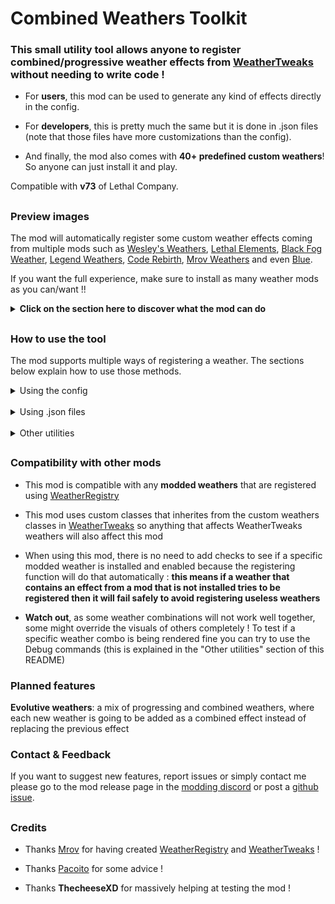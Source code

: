 # Combined Weathers Toolkit

### This small utility tool allows anyone to register combined/progressive weather effects from [WeatherTweaks](https://thunderstore.io/c/lethal-company/p/mrov/WeatherTweaks/) without needing to write code !

- For **users**, this mod can be used to generate any kind of effects directly in the config.

- For **developers**, this is pretty much the same but it is done in .json files (note that those files have more customizations than the config).

- And finally, the mod also comes with **40+ predefined custom weathers**! So anyone can just install it and play.

Compatible with **v73** of Lethal Company.

##

### Preview images

The mod will automatically register some custom weather effects coming from multiple mods such as [Wesley's Weathers](https://thunderstore.io/c/lethal-company/p/Magic_Wesley/Wesleys_Weathers/), [Lethal Elements](https://thunderstore.io/c/lethal-company/p/pacoito/LethalElementsTheta/), [Black Fog Weather](https://thunderstore.io/c/lethal-company/p/DemonMae/Black_Fog_Weather/), [Legend Weathers](https://thunderstore.io/c/lethal-company/p/Zigzag/LegendWeathers/), [Code Rebirth](https://thunderstore.io/c/lethal-company/p/XuXiaolan/CodeRebirth/), [Mrov Weathers](https://thunderstore.io/c/lethal-company/p/mrov/MrovWeathers/) and even [Blue](https://thunderstore.io/c/lethal-company/p/Generic_GMD/Blue/).

If you want the full experience, make sure to install as many weather mods as you can/want !!

**<details><summary>Click on the section here to discover what the mod can do</summary>**

### Superstorm *(stormy + flooded + tornado + hurricane)*

![Preview](https://raw.githubusercontent.com/ZigzagAwaka/CombinedWeathersToolkit/main/Previews/Images/showcase2.PNG)

### Snowfall + Majora Moon

![Preview](https://raw.githubusercontent.com/ZigzagAwaka/CombinedWeathersToolkit/main/Previews/Images/showcase1.png)

### Hallowed Eclipse *(hallowed + eclipsed)*

![Preview](https://raw.githubusercontent.com/ZigzagAwaka/CombinedWeathersToolkit/main/Previews/Images/showcase3.PNG)

### Impending Storm *(none > rainy > cloudy > stormy > hurricane)*

![Preview](https://raw.githubusercontent.com/ZigzagAwaka/CombinedWeathersToolkit/main/Previews/Images/showcase4.PNG)

### Meteor Shower + Blood Moon

![Preview](https://raw.githubusercontent.com/ZigzagAwaka/CombinedWeathersToolkit/main/Previews/Images/showcase5.PNG)

### Blue Moon *(blue + bloodmoon)*

![Preview](https://raw.githubusercontent.com/ZigzagAwaka/CombinedWeathersToolkit/main/Previews/Images/showcase6.PNG)

### Toxic Winds *(toxicsmog + tornado)*

![Preview](https://raw.githubusercontent.com/ZigzagAwaka/CombinedWeathersToolkit/main/Previews/Images/showcase7.png)

### The End of the World *(all weathers)*

![Preview](https://raw.githubusercontent.com/ZigzagAwaka/CombinedWeathersToolkit/main/Previews/Images/showcase8.PNG)

**There is a lot more to discover by yourself 🤗**

</details>

##

### How to use the tool

The mod supports multiple ways of registering a weather. The sections below explain how to use those methods.

<details><summary>Using the config</summary>

### Registering weathers using the config was meant to be used by users and modpacks makers.

**It is higly recommended to use [Gale](https://thunderstore.io/c/lethal-company/p/Kesomannen/GaleModManager/) to manage the configs of this mod.** Right now, it is the best mod manager when it comes to edit the configs and you'll see why shortly.

To register a new custom weather you need to open the `zigzag.combinedweatherstoolkit.cfg` config file, then navigate to the `Config weathers` section.

![Preview](https://raw.githubusercontent.com/ZigzagAwaka/CombinedWeathersToolkit/main/Previews/Doc/config1.PNG)

You will see a config named `Weather Config creator`: this is the place where you can create your own weather effects. Just below it is an example that can be used to learn what is the accepted data format when creating a weather and here is what it looks like :

**`Eclipsed + Foggy : Eclipsed : Foggy`**

The format is very simple as you can see, this line will actually register the combined weather ***Eclipsed + Foggy*** into the game and its effect is to combine the Eclipsed and Foggy weathers together.

You can actually add as much value as you want, each one separated by a comma `,`. To make the process easier, you can click on the little arrows icon on the right of the config to expand the field :

![Preview](https://raw.githubusercontent.com/ZigzagAwaka/CombinedWeathersToolkit/main/Previews/Doc/config2.PNG)

Then you can very easily add each custom weathers in this new window by clicking on the `Edit as list` option. In this place you can add as much entries as you want and it's way easier to see what's going on :

![Preview](https://raw.githubusercontent.com/ZigzagAwaka/CombinedWeathersToolkit/main/Previews/Doc/config3.PNG)

This is very nice but what can the config do more ? Well, the config can also accept a custom color and type. Here's all the possible parameters :

| Parameter name | Example | Accepted values | Max number | Position in the format | Is required? |
| -------------- | ------- | --------------- | ---------- | ---------------------- | ------------ |
| `Name` | Heavy rain | *anything you want* | 1 | 1st | **required** |
| `Name Color` | color(#ff0000) | *any color you want* | 1 | any | optional |
| `Type` | type(progressing) | progressing / combined | 1 | any | optional |
| `Weathers` | rainy | *any weather name* | no limit | any | **required** |

Each of these parameters needs to be separated with a colon `:`, and so if you combine everything you will get something like this in the config :

![Preview](https://raw.githubusercontent.com/ZigzagAwaka/CombinedWeathersToolkit/main/Previews/Doc/config4.PNG)

*<details><summary>Additional notes</summary>*

- if the type is not specified, it will default to a **combined weather** type
- if the color is not specified, it will default to the base color [WeatherTweaks](https://thunderstore.io/c/lethal-company/p/mrov/WeatherTweaks/) uses for the weather names (will color the names if it is recognized around a symbol like `+` or `>`)
- the color can be anything from a [HEX color](https://www.google.com/search?&q=hex+color) or one of the [basic Unity colors](https://docs.unity3d.com/2022.3/Documentation/ScriptReference/Color.html)
- small writting mistakes in the config text such as a whitespace or capital letters should not cause any issues as long as it follows the format

</details>

</br>

When it is done, **launch the game and go into orbit** so [WeatherRegistry](https://thunderstore.io/c/lethal-company/p/mrov/WeatherRegistry/) can generate configs for your weathers. You can then go back in the config, this time the one from WeatherRegistry and edit your weather's configs as you want (weight, filtering, scrap multipliers).

Weathers created using this mod will be listed as `WeatherToolkit Weathers` in WeatherRegistry's config file.

![Preview](https://raw.githubusercontent.com/ZigzagAwaka/CombinedWeathersToolkit/main/Previews/Doc/config5.PNG)

That's pretty much it ! Hope you can create some crazy effects with this mod 🙂

</details>

</br>

<details><summary>Using .json files</summary>

### Registering weathers using .json files was meant to be used by developers.

It was made for developers that want to **add special weather combos to their mods**, or for moon makers that wants to **add a specific custom weather that only spawns on their custom moon**.

To register a new custom weather you need to create a json file with a name that will end with `.cwt.json`. The mod is made to detect and load all `.cwt.json` that are located in the `BepInEx/plugins` folder (no matter if it is located in a sub folder or not). This means you can **place your files wherever you want in your mod's folder**.

You can create as much .json files as you want but it is also possible to do everything inside the same file, it is up to you.

The weather creation in .json files is made in a very user friendly way where you can actually write a very minimal weather or completely configure it with all sorts of options. You can check some [json examples in the folder by clicking here](https://github.com/ZigzagAwaka/CombinedWeathersToolkit/tree/main/JsonExamples) so you can learn how to write it but let's still explain how it works :

```json
{
    "example": {
        "type": "Combined",
        "name": "Rainy + Eclipsed + Foggy",
        "color": "#FF0000",
        "weight": 100,
        "scrap_amount": 1.0,
        "scrap_value": 1.2,
        "filtering": false,
        "level_filter": "Company",
        "level_weights": "MoonName@50",
        "weather_to_weather_weights": "WeatherName@50",
        "weathers": [
            "Rainy",
            "Eclipsed",
            "Foggy"
        ]
    }
}
```

This `example` property will actually register the combined weather ***Rainy + Eclipsed + Foggy*** into the game and its effect is to combine the Rainy, Eclipsed and Foggy weathers together.

If you want to make all your weathers in the same `.cwt.json` then you simply need to add other properties fields into the file.

A lot of parameters in this example are optional and if it is not specified the mod will calculate automatic default values. **The minimum you need to write for it to be valid is the `name` and the `weathers`.** Here's all the possible parameters :

| Parameter name | Accepted values | Default value | Is required? |
| -------------- | --------------- | ------------- | ------------ |
| `type` | Combined / Progressing | Combined | optional |
| `name` | *anything you want* | "" | **required** |
| `color` | *any color you want* | *default WT color* | optional |
| `weight` | *int* | *default WT weight* | optional |
| `scrap_amount` | *float* | *default WT multiplier* | optional |
| `scrap_value` | *float* | *default WT multiplier* | optional |
| `filtering` | *bool* | false | optional |
| `level_filter` | list of *moon names* | "Company" | optional |
| `level_weights` | list of *moon names with weight* | "" | optional |
| `weather_to_weather_weights` | list of *weather names with weight* | "" | optional |
| `progressing_times` | array of *floats* | *automatically calculated* | optional |
| `progressing_chances` | array of *floats* | *automatically calculated* | optional |
| `weathers` | array of *any weather names* | [] | **required** |

All of these options are actually coming from [WeatherRegistry](https://thunderstore.io/c/lethal-company/p/mrov/WeatherRegistry/), I just made them open for combined and progressive weathers if a developer wants to use them.

*<details><summary>Additional notes</summary>*

- if `color` is not specified, it will default to the base color [WeatherTweaks](https://thunderstore.io/c/lethal-company/p/mrov/WeatherTweaks/) uses for the weather names (will color the names if it is recognized around a symbol like `+` or `>`)
- the color can be anything from a [HEX color](https://www.google.com/search?&q=hex+color) or one of the [basic Unity colors](https://docs.unity3d.com/2022.3/Documentation/ScriptReference/Color.html)
- small writting mistakes when writting `weathers` names such as a whitespace or capital letters should not cause any issues
- if one of the following: `weight`, `scrap_amount` or `scrap_value` is not specified, it will default to the base values calculated by WeatherTweaks *(this will **dynamically apply a value based on your number of weather effects**)*
- the `filtering` and `level_filter` fields allows to define a blacklist (*"false"*) or whitelist (*"true"*) for moons that tries to spawn your weather
- the `level_weights` field allows to specify specific moons with specific weights in the format *"MoonName@50,OtherMoonName@9999"* so you can make the weather always spawn on specific moons or never spawn at all if the weight is 0
- the `weather_to_weather_weights` field allows to specify specific weathers names that will try to spawn your weather after them on the same moon (this uses the same format as `level_weights` but with weather names instead of moon names)
- and finally, `progressing_times` and `progressing_chances` are **exclusive properties to Progressing Weathers types**, it allows to specify at which time and chance the weather transition is going to happen (you need to enter as many values here as your number of weather effects **MINUS 1** because the first weather effect is the original weather on the moon)
- if these values are not specified when creating a progressing weather, **the tool will calculate them based on your number of weather effects**, so for example if you have 4 weathers (a base effect and 3 progressing effects), the time values are going to be set to 0.25, 0.5 and 0.75, and the chance values will all be 1

</details>

</br>

When it is done, you don't have anything else to do ! Just publish the json files with your mod, make sure that this tool is installed and it will work, **there is no need to soft depend on anything** !

WeatherRegistry will still generate a unique config for your weather under the `WeatherToolkit Weathers` section but there is nothing to adjust here since everything is already configured (this can then be customized by users of your mod).

That's pretty much it ! Hope you can create some crazy effects with this mod 🙂

</details>

</br>

<details><summary>Other utilities</summary>

</br>

<details><summary>Using code</summary>

- While this tool was not meant to be used by code, I guess you can still use it if you like. However if you really want to use code, well you can also use [WeatherTweaks](https://thunderstore.io/c/lethal-company/p/mrov/WeatherTweaks/) directly.

- If you want to use code from this mod you can do so by instanciating a new `ToolkitWeather` class, then populate it with the data you want (name, color, weights, weathers, etc) then call `Register()` on this object. For an example on how it works in practice you can look at [this code](https://github.com/ZigzagAwaka/CombinedWeathersToolkit/blob/main/CombinedWeathersToolkit/Toolkit/PredefinedRegistery.cs).

</details>

</br>

<details><summary>Debug commands</summary>

#### This mod comes with some debug commands that can be used to help when making weathers.

You can activate the debug commands by activating `Debug commands` in the mod's config file. Then, when you are on a moon and the ship is landed you will be able to type the commands in the chat.

If you want to test how a specific weather combo will look like before creating it, you can make it spawn at runtime with the following commands :

| Command | Parameters | Effect |
| ------- | ---------- | ------ |
| `/cwt clear` | *none* | Remove all active weathers on the actual moon |
| `/cwt weathername` | a wanted valid weather name | Spawn the wanted weather as a combined weather effect with the previous ones |
| `/cwt list` | *none* | Display a message listing all active weathers |

***When using `/cwt weathername` make sure to enter the name with no whitespace and no capital letters!***

![Preview](https://raw.githubusercontent.com/ZigzagAwaka/CombinedWeathersToolkit/main/Previews/Doc/debug1.PNG)

</details>

</details>

##

### Compatibility with other mods

- This mod is compatible with any **modded weathers** that are registered using [WeatherRegistry](https://thunderstore.io/c/lethal-company/p/mrov/WeatherRegistry/)

- This mod uses custom classes that inherites from the custom weathers classes in [WeatherTweaks](https://thunderstore.io/c/lethal-company/p/mrov/WeatherTweaks/) so anything that affects WeatherTweaks weathers will also affect this mod

- When using this mod, there is no need to add checks to see if a specific modded weather is installed and enabled because the registering function will do that automatically : **this means if a weather that contains an effect from a mod that is not installed tries to be registered then it will fail safely to avoid registering useless weathers**

- **Watch out**, as some weather combinations will not work well together, some might override the visuals of others completely ! To test if a specific weather combo is being rendered fine you can try to use the Debug commands (this is explained in the "Other utilities" section of this README)

### Planned features
**Evolutive weathers**: a mix of progressing and combined weathers, where each new weather is going to be added as a combined effect instead of replacing the previous effect

### Contact & Feedback
If you want to suggest new features, report issues or simply contact me please go to the mod release page in the [modding discord](https://discord.gg/XeyYqRdRGC) or post a [github issue](https://github.com/ZigzagAwaka/CombinedWeathersToolkit).

##

### Credits

- Thanks [Mrov](https://thunderstore.io/c/lethal-company/p/mrov/) for having created [WeatherRegistry](https://thunderstore.io/c/lethal-company/p/mrov/WeatherRegistry/) and [WeatherTweaks](https://thunderstore.io/c/lethal-company/p/mrov/WeatherTweaks/) !

- Thanks [Pacoito](https://thunderstore.io/c/lethal-company/p/pacoito/) for some advice !

- Thanks **ThecheeseXD** for massively helping at testing the mod !
